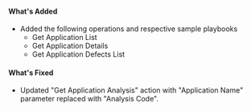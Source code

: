 #### What's Added

- Added the following operations and respective sample playbooks
    - Get Application List
    - Get Application Details
    - Get Application Defects List

#### What's Fixed

- Updated "Get Application Analysis" action with "Application Name" parameter replaced with "Analysis Code".